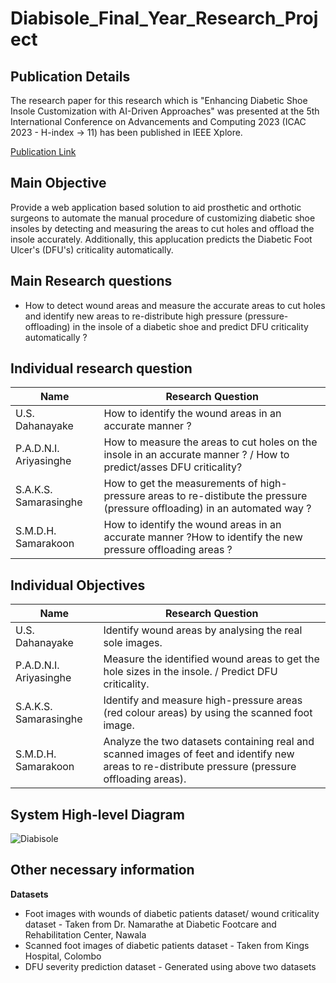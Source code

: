 # Diabisole_Final_Year_Research_Project

## Publication Details

The research paper for this research which is "Enhancing Diabetic Shoe Insole Customization with AI-Driven Approaches" was presented at the 5th International Conference on Advancements and Computing 2023 (ICAC 2023 - H-index -> 11) has been published in IEEE Xplore.

[Publication Link](https://ieeexplore.ieee.org/document/10417280)

## Main Objective

Provide a web application based solution to aid prosthetic and orthotic surgeons to automate the manual procedure of customizing diabetic shoe insoles by detecting and measuring the areas to cut holes and offload the insole accurately. Additionally, this applucation predicts the Diabetic Foot Ulcer's (DFU's) criticality automatically.

## Main Research questions

*  How to detect wound areas and measure the accurate areas to cut holes and identify new areas to re-distribute high pressure (pressure-offloading) in the insole of a diabetic shoe and predict DFU criticality automatically ?

## Individual research question

| Name | Research Question |
| ------ | ------ |
| U.S. Dahanayake | How to identify the wound areas in an accurate manner ? |
| P.A.D.N.I. Ariyasinghe | How to measure the areas to cut holes on the insole in an accurate manner ? / How to predict/asses DFU criticality? |
| S.A.K.S. Samarasinghe | How to get the measurements of high-pressure areas to re-distibute the pressure (pressure offloading) in an automated way ? |
| S.M.D.H. Samarakoon | How to identify the wound areas in an accurate manner ?How to identify the new pressure offloading areas ? |

## Individual Objectives

| Name | Research Question |
| ------ | ------ |
| U.S. Dahanayake | Identify wound areas by analysing the real sole images. |
| P.A.D.N.I. Ariyasinghe | Measure the identified wound areas to get the hole sizes in the insole. / Predict DFU criticality.|
| S.A.K.S. Samarasinghe | Identify and measure high-pressure areas (red colour areas) by using the scanned foot image. |
| S.M.D.H. Samarakoon | Analyze the two datasets containing real and scanned images of feet and identify new areas to re-distribute pressure (pressure offloading areas). |

## System High-level Diagram

![Diabisole](https://github.com/nesa12/Diabisole_Final_Year_Research_Project/assets/87229466/cf465962-4d5e-45c3-b38b-f76b837ca899)

## Other necessary information

**Datasets**
*  Foot images with wounds of diabetic patients dataset/ wound criticality dataset - Taken from Dr. Namarathe at Diabetic Footcare and Rehabilitation Center, Nawala 
*  Scanned foot images of diabetic patients dataset - Taken from Kings Hospital, Colombo
*  DFU severity prediction dataset - Generated using above two datasets
